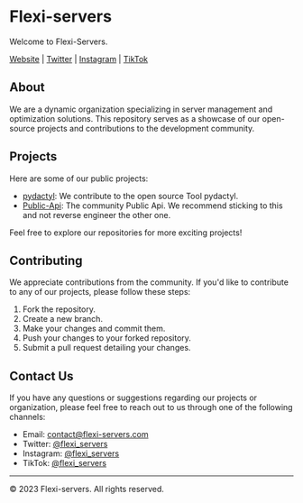 # Flexi-servers

Welcome to Flexi-Servers.

[Website](https://flexi-servers.com) | [Twitter](https://twitter.com/flexisservers) | [Instagram](https://instagram.com/flexi_servers) | [TikTok](https://tiktok.com/@flexi_servers)

## About

We are a dynamic organization specializing in server management and optimization solutions. This repository serves as a showcase of our open-source projects and contributions to the development community.

## Projects

Here are some of our public projects:

- [pydactyl](https://github.com/flexi-servers/pydactyl): We contribute to the open source Tool pydactyl.
- [Public-Api](https://github.com/flexi-servers/public-api): The community Public Api. We recommend sticking to this and not reverse engineer the other one.

Feel free to explore our repositories for more exciting projects!

## Contributing

We appreciate contributions from the community. If you'd like to contribute to any of our projects, please follow these steps:

1. Fork the repository.
2. Create a new branch.
3. Make your changes and commit them.
4. Push your changes to your forked repository.
5. Submit a pull request detailing your changes.

## Contact Us

If you have any questions or suggestions regarding our projects or organization, please feel free to reach out to us through one of the following channels:

- Email: contact@flexi-servers.com
- Twitter: [@flexi_servers](https://twitter.com/flexi_servers)
- Instagram: [@flexi_servers](https://instagram.com/flexi_servers)
- TikTok: [@flexi_servers](https://tiktok.com/@flexi_servers)

---

&copy; 2023 Flexi-servers. All rights reserved.
